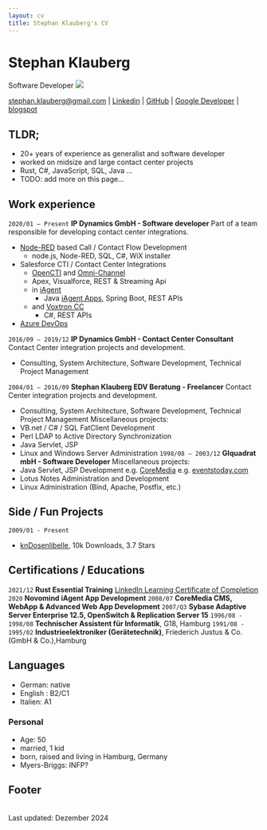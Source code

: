```yaml
---
layout: cv
title: Stephan Klauberg's CV
---
```

# Stephan Klauberg
Software Developer
![](https://media.licdn.com/dms/image/D4E03AQHBrONGduZelA/profile-displayphoto-shrink_200_200/0/1689425380784?e=1706745600&v=beta&t=yzxAruqGsdMzr68KbrpmMTZTdy1zKztKJ9GRLU7N22M)

<div id="webaddress">
<a href="stephan.klauberg@gmail.com">stephan.klauberg@gmail.com</a>
| <a href="https://www.linkedin.com/in/stephan-klauberg">Linkedin</a>
| <a href="https://github.com/StephanKlauberg">GitHub</a>
| <a href="https://play.google.com/store/apps/dev?id=6166820916362934477">Google Developer</a>
| <a href="https://stephan-klauberg.blogspot.com">blogspot</a>
</div>

## TLDR;
* 20+ years of experience as generalist and software developer
* worked on midsize and large contact center projects
* Rust, C#, JavaScript, SQL, Java ...
* TODO: add more on this page...

## Work experience
`2020/01 – Present` 
__IP Dynamics GmbH - Software developer__
Part of a team responsible for developing contact center integrations.
- [Node-RED](https://nodered.org/) based Call / Contact Flow Development
    - node.js, Node-RED, SQL, C#, WiX installer
- Salesforce CTI / Contact Center Integrations
  - [OpenCTI](https://help.salesforce.com/s/articleView?id=sf.cloud_cti_api_overview.htm&type=5) and  [Omni-Channel](https://developer.salesforce.com/docs/atlas.en-us.omni_channel_dev.meta/omni_channel_dev/omnichannel_external_routing.htm)
  - Apex, Visualforce, REST & Streaming Api
  - in [iAgent](https://www.novomind.com/en/customer-service/iagent/) 
    - Java [iAgent Apps](https://apps.novomind.com/developer/), Spring Boot, REST APIs
  - and [Voxtron CC](https://enghouseinteractive.de/loesungen/contact-center/omnichannel-contact-center-software/)
    - C#, REST APIs
- [Azure DevOps](https://azure.microsoft.com/en-us/products/devops)

`2016/09 – 2019/12` 
__IP Dynamics GmbH - Contact Center Consultant__
Contact Center integration projects and development.
- Consulting, System Architecture, Software Development, Technical Project Management

`2004/01 – 2016/09` 
__Stephan Klauberg EDV Beratung - Freelancer__
Contact Center integration projects and development.
- Consulting, System Architecture, Software Development, Technical Project Management
Miscellaneous projects:
- VB.net / C# / SQL FatClient Development
- Perl LDAP to Active Directory Synchronization
- Java Servlet, JSP
- Linux and Windows Server Administration
`1998/08 – 2003/12` 
__GIquadrat mbH - Software Developer__
Miscellaneous projects:
- Java Servlet, JSP Development e.g. [CoreMedia](https://www.coremedia.com/) e.g. [eventstoday.com](https://www.horizont.net/medien/nachrichten/-Grundig-geht-mit-einem-Eventportal-online-26711)  
- Lotus Notes Administration and Development
- Linux Administration (Bind, Apache, Postfix, etc.)

## Side / Fun Projects
`2009/01 - Present`
- [knDosenlibelle](https://play.google.com/store/apps/dev?id=6166820916362934477), 10k Downloads, 3.7 Stars

## Certifications / Educations
`2021/12` 
__Rust Essential Training__ [LinkedIn Learning Certificate of Completion](https://www.linkedin.com/learning/certificates/9691ffd3445ee104aa5ce32caca0bb9391525a948f92ca94e6eafd074019c655)
`2020`
__Novomind iAgent App Development__ 
`2008/07`
__CoreMedia CMS, WebApp & Advanced Web App Development__
`2007/Q3`
__Sybase Adaptive Server Enterprise 12.5, OpenSwitch & Replication Server 15__
`1996/08 - 1998/08`
__Technischer Assistent für Informatik__, G18, Hamburg 
`1991/08 - 1995/02`
__Industrieelektroniker (Gerätetechnik)__, Friederich Justus & Co. (GmbH & Co.),Hamburg 

## Languages
<!-- https://preply.com/de/blog/englisch-sprachniveaus/ -->
- German: native
- English : B2/C1
- Italien: A1

### Personal
* Age: 50
* married, 1 kid
* born, raised and living in Hamburg, Germany
* Myers-Briggs: INFP?

## Footer
<br/>Last updated: Dezember 2024<br/><br/>
